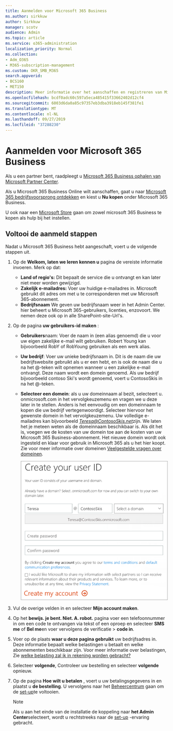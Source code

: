 ```yaml
---
title: Aanmelden voor Microsoft 365 Business
ms.author: sirkkuw
author: Sirkkuw
manager: scotv
audience: Admin
ms.topic: article
ms.service: o365-administration
localization_priority: Normal
ms.collection:
- Adm_O365
- M365-subscription-management
ms.custom: OKR_SMB_M365
search.appverid:
- BCS160
- MET150
description: Meer informatie over het aanschaffen en registreren van Microsoft 365 Business.
ms.openlocfilehash: bcdf0adc60c597a5eca485415f33662402d12cf4
ms.sourcegitcommit: 6003d6da0a85c97357eb3dba3918eb145f381fe1
ms.translationtype: MT
ms.contentlocale: nl-NL
ms.lasthandoff: 09/27/2019
ms.locfileid: "37288230"
---
```

# <a name="sign-up-for-microsoft-365-business"></a>Aanmelden voor Microsoft 365 Business

Als u een partner bent, raadpleegt u [Microsoft 365 Business ophalen van Microsoft Partner Center](get-microsoft-365-business.md#get-microsoft-365-business-from-microsoft-partner-center).

Als u Microsoft 365 Business Online wilt aanschaffen, gaat u naar [Microsoft 365 bedrijfsvoorsprong ontdekken](https://www.microsoft.com/microsoft-365/business#pmg-cmp-desktop) en kiest u **Nu kopen** onder Microsoft 365 Business.

U ook naar een [Microsoft Store](https://www.microsoft.com/en-us/store/locations/find-a-store?icid=en-us_UF_FAS) gaan om zowel microsoft 365 Business te kopen als hulp bij het instellen.

## <a name="complete-the-sign-up-steps"></a>Voltooi de aanmeld stappen

Nadat u Microsoft 365 Business hebt aangeschaft, voert u de volgende stappen uit.

1. Op de **Welkom, laten we leren kennen u** pagina de vereiste informatie invoeren. Merk op dat:
 
    -  **Land of regio's:** Dit bepaalt de service die u ontvangt en kan later niet meer worden gewijzigd.
    - **Zakelijk e-mailadres:** Voer uw huidige e-mailadres in. Microsoft gebruikt dit adres om met u te corresponderen met uw Microsoft 365-abonnement.
    - **Bedrijfsnaam** We geven uw bedrijfsnaam weer in het Admin Center. hier beheert u Microsoft 365-gebruikers, licenties, enzovoort. We nemen deze ook op in alle SharePoint-site-Url's.

2. Op de pagina **uw gebruikers-id maken** :

    - **Gebruikers**naam: Voer de naam in (een alias genoemd) die u voor uw eigen zakelijke e-mail wilt gebruiken. Robert Young kan bijvoorbeeld RobY of RobYoung gebruiken als een werk alias.
    - **Uw bedrijf**: Voer uw unieke bedrijfsnaam in. Dit is de naam die uw bedrijfswebsite gebruikt als u er een hebt, en is ook de naam die u na het @-teken wilt opnemen wanneer u een zakelijke e-mail ontvangt. Deze naam wordt een domein genoemd. Als uw bedrijf bijvoorbeeld contoso Ski's wordt genoemd, voert u ContosoSkis in na het @-teken.
    - **Selecteer een domein**: als u uw domeinnaam al bezit, selecteert u. onmicrosoft.com in het vervolgkeuzemenu en vragen we u deze later in te stellen. Anders is het eenvoudig om een domeinnaam te kopen die uw bedrijf vertegenwoordigt. Selecteer hiervoor het gewenste domein in het vervolgkeuzemenu. Uw volledige e-mailadres kan bijvoorbeeld *Teresa@ContosoSkis.net*zijn. We laten het je meteen weten als de domeinnaam beschikbaar is. Als dit het is, voegen we de kosten van uw domein toe aan de kosten van uw Microsoft 365 Business-abonnement. Het nieuwe domein wordt ook ingesteld en klaar voor gebruik in Microsoft 365 als u het hier koopt. Zie voor meer informatie over domeinen [Veelgestelde vragen over domeinen](https://docs.microsoft.com/office365/admin/setup/domains-faq).
    
        ![Screenshot van Maak uw gebruikersnaam pagina.](media/signinuserid.png)

3. Vul de overige velden in en selecteer **Mijn account maken**.
4. Op het **bewijs. je bent. Niet. A. robot.** pagina voer een telefoonnummer in om een code te ontvangen via tekst of een oproep en selecteer **SMS me** of **Bel me**en voer vervolgens de verificatie \> **code in**.
5. Voer op de plaats **waar u deze pagina gebruikt** uw bedrijfsadres in. Deze informatie bepaalt welke belastingen u betaalt en welke abonnementen beschikbaar zijn. Voor meer informatie over belastingen, Zie [welke belasting zal ik in rekening worden gebracht?](https://docs.microsoft.com/office365/admin/subscriptions-and-billing/what-tax-will-i-be-charged?view=o365-worldwide) 
1. Selecteer **volgende**, Controleer uw bestelling en selecteer **volgende** opnieuw.
1. Op de pagina **Hoe wilt u betalen** , voert u uw betalingsgegevens in en plaatst u **de bestelling**.
    U vervolgens naar het [Beheercentrum](https://docs.microsoft.com/en-us/office365/admin/subscriptions-and-billing/what-tax-will-i-be-charged?view=o365-worldwide) gaan om de [set-up](set-up.md)te voltooien.

    > [!NOTE]
    > Als u aan het einde van de installatie de koppeling naar **het Admin Center**selecteert, wordt u rechtstreeks naar de [set-up](set-up.md) -ervaring gebracht.